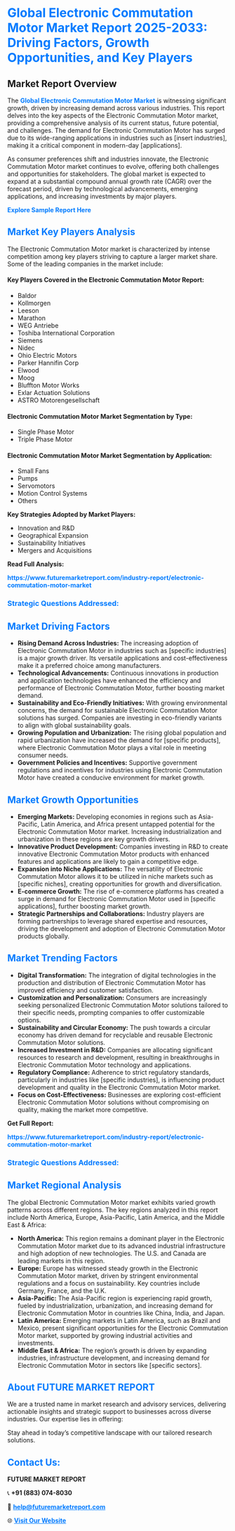 <h1 style="color: #007BFF;">Global Electronic Commutation Motor Market Report 2025-2033: Driving Factors, Growth Opportunities, and Key Players</h1>

<section id="overview">
<h2>Market Report Overview</h2>
<p>The <a href="https://www.futuremarketreport.com/industry-report/electronic-commutation-motor-market" style="color: #007BFF; text-decoration: none;"><strong>Global Electronic Commutation Motor Market</strong></a> is witnessing significant growth, driven by increasing demand across various industries. This report delves into the key aspects of the Electronic Commutation Motor market, providing a comprehensive analysis of its current status, future potential, and challenges. The demand for Electronic Commutation Motor has surged due to its wide-ranging applications in industries such as [insert industries], making it a critical component in modern-day [applications].</p>
<p>As consumer preferences shift and industries innovate, the Electronic Commutation Motor market continues to evolve, offering both challenges and opportunities for stakeholders. The global market is expected to expand at a substantial compound annual growth rate (CAGR) over the forecast period, driven by technological advancements, emerging applications, and increasing investments by major players.</p>
</section>

<section id="overview">
<p><a href="https://www.futuremarketreport.com/request-sample/reportId=103865" style="color: #007BFF; text-decoration: none;"><strong>Explore Sample Report Here</strong></a></p>
</section>

<section id="key-players">
<h2 style="color: #007BFF;">Market Key Players Analysis</h2>
<p>The Electronic Commutation Motor market is characterized by intense competition among key players striving to capture a larger market share. Some of the leading companies in the market include:</p>
<h4>Key Players Covered in the Electronic Commutation Motor Report:</h4>
<ul><li>Baldor</li><li>Kollmorgen</li><li>Leeson</li><li>Marathon</li><li>WEG Antriebe</li><li>Toshiba International Corporation</li><li>Siemens</li><li>Nidec</li><li>Ohio Electric Motors</li><li>Parker Hannifin Corp</li><li>Elwood</li><li>Moog</li><li>Bluffton Motor Works</li><li>Exlar Actuation Solutions</li><li>ASTRO Motorengesellschaft</li></ul>
<h4>Electronic Commutation Motor Market Segmentation by Type:</h4>
<ul><li>Single Phase Motor</li><li>Triple Phase Motor</li></ul>

<h4>Electronic Commutation Motor Market Segmentation by Application:</h4>
<ul><li>Small Fans</li><li>Pumps</li><li>Servomotors</li><li>Motion Control Systems</li><li>Others</li></ul>
<p><strong>Key Strategies Adopted by Market Players:</strong></p>
<ul>
<li>Innovation and R&D</li>
<li>Geographical Expansion</li>
<li>Sustainability Initiatives</li>
<li>Mergers and Acquisitions</li>
</ul>
</section>

<section>
<p><strong>Read Full Analysis: </strong></p><a href="https://www.futuremarketreport.com/industry-report/electronic-commutation-motor-market" style="color: #007BFF; text-decoration: none;"><strong>https://www.futuremarketreport.com/industry-report/electronic-commutation-motor-market</strong></a>
<h3 style="color: #007BFF;">Strategic Questions Addressed:</h3>
</section>

<section id="driving-factors">
<h2 style="color: #007BFF;">Market Driving Factors</h2>
<ul>
<li><strong>Rising Demand Across Industries:</strong> The increasing adoption of Electronic Commutation Motor in industries such as [specific industries] is a major growth driver. Its versatile applications and cost-effectiveness make it a preferred choice among manufacturers.</li>
<li><strong>Technological Advancements:</strong> Continuous innovations in production and application technologies have enhanced the efficiency and performance of Electronic Commutation Motor, further boosting market demand.</li>
<li><strong>Sustainability and Eco-Friendly Initiatives:</strong> With growing environmental concerns, the demand for sustainable Electronic Commutation Motor solutions has surged. Companies are investing in eco-friendly variants to align with global sustainability goals.</li>
<li><strong>Growing Population and Urbanization:</strong> The rising global population and rapid urbanization have increased the demand for [specific products], where Electronic Commutation Motor plays a vital role in meeting consumer needs.</li>
<li><strong>Government Policies and Incentives:</strong> Supportive government regulations and incentives for industries using Electronic Commutation Motor have created a conducive environment for market growth.</li>
</ul>
</section>

<section id="growth-opportunities">
<h2 style="color: #007BFF;">Market Growth Opportunities</h2>
<ul>
<li><strong>Emerging Markets:</strong> Developing economies in regions such as Asia-Pacific, Latin America, and Africa present untapped potential for the Electronic Commutation Motor market. Increasing industrialization and urbanization in these regions are key growth drivers.</li>
<li><strong>Innovative Product Development:</strong> Companies investing in R&D to create innovative Electronic Commutation Motor products with enhanced features and applications are likely to gain a competitive edge.</li>
<li><strong>Expansion into Niche Applications:</strong> The versatility of Electronic Commutation Motor allows it to be utilized in niche markets such as [specific niches], creating opportunities for growth and diversification.</li>
<li><strong>E-commerce Growth:</strong> The rise of e-commerce platforms has created a surge in demand for Electronic Commutation Motor used in [specific applications], further boosting market growth.</li>
<li><strong>Strategic Partnerships and Collaborations:</strong> Industry players are forming partnerships to leverage shared expertise and resources, driving the development and adoption of Electronic Commutation Motor products globally.</li>
</ul>
</section>

<section id="trending-factors">
<h2 style="color: #007BFF;">Market Trending Factors</h2>
<ul>
<li><strong>Digital Transformation:</strong> The integration of digital technologies in the production and distribution of Electronic Commutation Motor has improved efficiency and customer satisfaction.</li>
<li><strong>Customization and Personalization:</strong> Consumers are increasingly seeking personalized Electronic Commutation Motor solutions tailored to their specific needs, prompting companies to offer customizable options.</li>
<li><strong>Sustainability and Circular Economy:</strong> The push towards a circular economy has driven demand for recyclable and reusable Electronic Commutation Motor solutions.</li>
<li><strong>Increased Investment in R&D:</strong> Companies are allocating significant resources to research and development, resulting in breakthroughs in Electronic Commutation Motor technology and applications.</li>
<li><strong>Regulatory Compliance:</strong> Adherence to strict regulatory standards, particularly in industries like [specific industries], is influencing product development and quality in the Electronic Commutation Motor market.</li>
<li><strong>Focus on Cost-Effectiveness:</strong> Businesses are exploring cost-efficient Electronic Commutation Motor solutions without compromising on quality, making the market more competitive.</li>
</ul>
</section>

<section>
<p><strong>Get Full Report: </strong></p><a href="https://www.futuremarketreport.com/industry-report/electronic-commutation-motor-market" style="color: #007BFF; text-decoration: none;"><strong>https://www.futuremarketreport.com/industry-report/electronic-commutation-motor-market</strong></a>
<h3 style="color: #007BFF;">Strategic Questions Addressed:</h3>
</section>


<section id="regional-analysis">
<h2 style="color: #007BFF;">Market Regional Analysis</h2>
<p>The global Electronic Commutation Motor market exhibits varied growth patterns across different regions. The key regions analyzed in this report include North America, Europe, Asia-Pacific, Latin America, and the Middle East & Africa:</p>
<ul>
<li><strong>North America:</strong> This region remains a dominant player in the Electronic Commutation Motor market due to its advanced industrial infrastructure and high adoption of new technologies. The U.S. and Canada are leading markets in this region.</li>
<li><strong>Europe:</strong> Europe has witnessed steady growth in the Electronic Commutation Motor market, driven by stringent environmental regulations and a focus on sustainability. Key countries include Germany, France, and the U.K.</li>
<li><strong>Asia-Pacific:</strong> The Asia-Pacific region is experiencing rapid growth, fueled by industrialization, urbanization, and increasing demand for Electronic Commutation Motor in countries like China, India, and Japan.</li>
<li><strong>Latin America:</strong> Emerging markets in Latin America, such as Brazil and Mexico, present significant opportunities for the Electronic Commutation Motor market, supported by growing industrial activities and investments.</li>
<li><strong>Middle East & Africa:</strong> The region’s growth is driven by expanding industries, infrastructure development, and increasing demand for Electronic Commutation Motor in sectors like [specific sectors].</li>
</ul>
</section>

<footer>
<h2 style="color: #007BFF;">About FUTURE MARKET REPORT</h2>
<p>We are a trusted name in market research and advisory services, delivering actionable insights and strategic support to businesses across diverse industries. Our expertise lies in offering:</p>

<p>Stay ahead in today’s competitive landscape with our tailored research solutions.</p>

<h2 style="color: #007BFF;">Contact Us:</h2>
<p><strong>FUTURE MARKET REPORT</strong></p>
<p>📞 <strong>+91 (883) 074-8030</strong></p>
<p>📧 <strong><a href="mailto:help@futuremarketreport.com" style="color: #007BFF;">help@futuremarketreport.com</a></strong></p>
<p>🌐 <strong><a href="https://www.futuremarketreport.com/" style="color: #007BFF;">Visit Our Website</a></strong></p>
</footer>